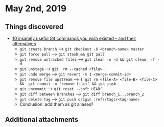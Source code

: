 # May 2nd, 2019

## Things discovered

* [10 insanely useful Git commands you wish existed – and their alternatives](https://dev.to/datreeio/10-insanely-useful-git-commands-you-wish-existed-and-their-alternatives-8e6)
    * `git create branch` --> `git checkout -b <branch-name> master`
    * `git force pull` --> `git stash && git pull`
    * `git remove untracked files` --> `git clean -n -d && git clean  -f -d`
    * `git unstage` --> `git  rm --cached <file>`
    * `git undo merge` --> `git revert -m 1 <merge-commit-id>`
    * `git remove file upstream` --> `$ git rm <file-A> <file-B> <file-C> &&  git commit -m "remove files" && git push`
    * `git uncommit` --> `git reset --soft HEAD^`
    * `git diff between branches` --> `git diff branch_1...branch_2`
    * `git delete tag` --> ``git push origin :refs/tags/<tag-name>``
    * Conclusion: add them as git aliases?

## Additional attachments



